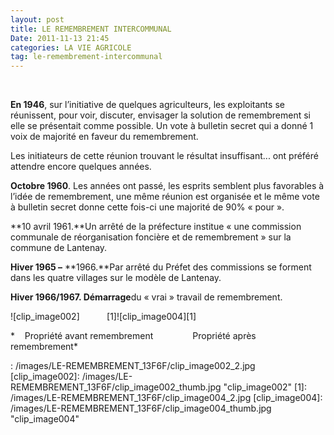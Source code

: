 ```yaml
---
layout: post
title: LE REMEMBREMENT INTERCOMMUNAL
Date: 2011-11-13 21:45
categories: LA VIE AGRICOLE
tag: le-remembrement-intercommunal
---
```

 

**En 1946**, sur l’initiative de quelques agriculteurs, les exploitants
se réunissent, pour voir, discuter, envisager la solution de
remembrement si elle se présentait comme possible. Un vote à bulletin
secret qui a donné 1 voix de majorité en faveur du remembrement.

Les initiateurs de cette réunion trouvant le résultat insuffisant... ont
préféré attendre encore quelques années.

**Octobre 1960**. Les années ont passé, les esprits semblent plus
favorables à l’idée de remembrement, une même réunion est organisée et
le même vote à bulletin secret donne cette fois-ci une majorité de 90% «
pour ».

**10 avril 1961.**Un arrêté de la préfecture institue « une commission
communale de réorganisation foncière et de remembrement » sur la commune
de Lantenay.

**Hiver 1965 –** **1966.**Par arrêté du Préfet des commissions se
forment dans les quatre villages sur le modèle de Lantenay.

**Hiver 1966/1967. Démarrage**du « vrai » travail de remembrement.

![clip_image002]          
[1]![clip_image004][1]

*    Propriété avant remembrement                Propriété après
remembrement*

  : /images/LE-REMEMBREMENT_13F6F/clip_image002_2.jpg
  [clip_image002]: /images/LE-REMEMBREMENT_13F6F/clip_image002_thumb.jpg
    "clip_image002"
  [1]: /images/LE-REMEMBREMENT_13F6F/clip_image004_2.jpg
  [clip_image004]: /images/LE-REMEMBREMENT_13F6F/clip_image004_thumb.jpg
    "clip_image004"
